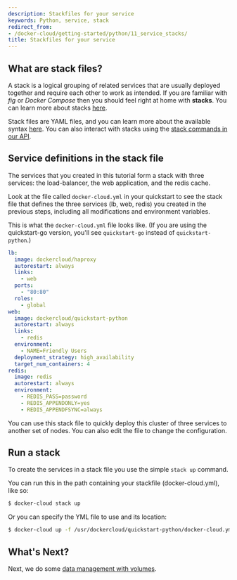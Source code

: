 ```yaml
---
description: Stackfiles for your service
keywords: Python, service, stack
redirect_from:
- /docker-cloud/getting-started/python/11_service_stacks/
title: Stackfiles for your service
---
```


## What are stack files?

A stack is a logical grouping of related services that are usually deployed
together and require each other to work as intended. If you are familiar with
*fig* or *Docker Compose* then you should feel right at home with **stacks**.
You can learn more about stacks [here](../../apps/stacks.md).

Stack files are YAML files, and you can learn more about the available syntax
[here](../../apps/stack-yaml-reference.md). You can also interact with stacks
using the [stack commands in our API](/apidocs/docker-cloud.md#stacks).

## Service definitions in the stack file

The services that you created in this tutorial form a stack with three services:
the load-balancer, the web application, and the redis cache.

Look at the file called `docker-cloud.yml` in your quickstart to see the stack
file that defines the three services (lb, web, redis) you created in the
previous steps, including all modifications and environment variables.

This is what the `docker-cloud.yml` file looks like. (If you are using the
quickstart-go version, you'll see `quickstart-go` instead of
`quickstart-python`.)

```yml
lb:
  image: dockercloud/haproxy
  autorestart: always
  links:
    - web
  ports:
    - "80:80"
  roles:
    - global
web:
  image: dockercloud/quickstart-python
  autorestart: always
  links:
    - redis
  environment:
    - NAME=Friendly Users
  deployment_strategy: high_availability
  target_num_containers: 4
redis:
  image: redis
  autorestart: always
  environment:
    - REDIS_PASS=password
    - REDIS_APPENDONLY=yes
    - REDIS_APPENDFSYNC=always
```

You can use this stack file to quickly deploy this cluster of three services to
another set of nodes. You can also edit the file to change the configuration.

## Run a stack

To create the services in a stack file you use the simple `stack up` command.

You can run this in the path containing your stackfile (docker-cloud.yml), like
so:

```bash
$ docker-cloud stack up
```

Or you can specify the YML file to use and its location:

```bash
$ docker-cloud up -f /usr/dockercloud/quickstart-python/docker-cloud.yml
```

## What's Next?

Next, we do some [data management with volumes](12_data_management_with_volumes.md).
